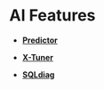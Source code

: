 # AI Features<a name="EN-US_TOPIC_0243595903"></a>

-   **[Predictor](predictor.md)**  

-   **[X-Tuner](x-tuner.md)**  

-   **[SQLdiag](sqldiag.md)**  


